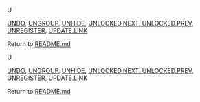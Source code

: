 U

[UNDO](#undo), [UNGROUP](#ungroup), [UNHIDE](#unhide), [UNLOCKED.NEXT,
UNLOCKED.PREV](#unlocked.next-unlocked.prev), [UNREGISTER](#unregister),
[UPDATE.LINK](#update.link)


Return to [README.md](README.md)

U

[UNDO](#undo), [UNGROUP](#ungroup), [UNHIDE](#unhide), [UNLOCKED.NEXT,
UNLOCKED.PREV](#unlocked.next-unlocked.prev), [UNREGISTER](#unregister),
[UPDATE.LINK](#update.link)


Return to [README.md](README.md)

